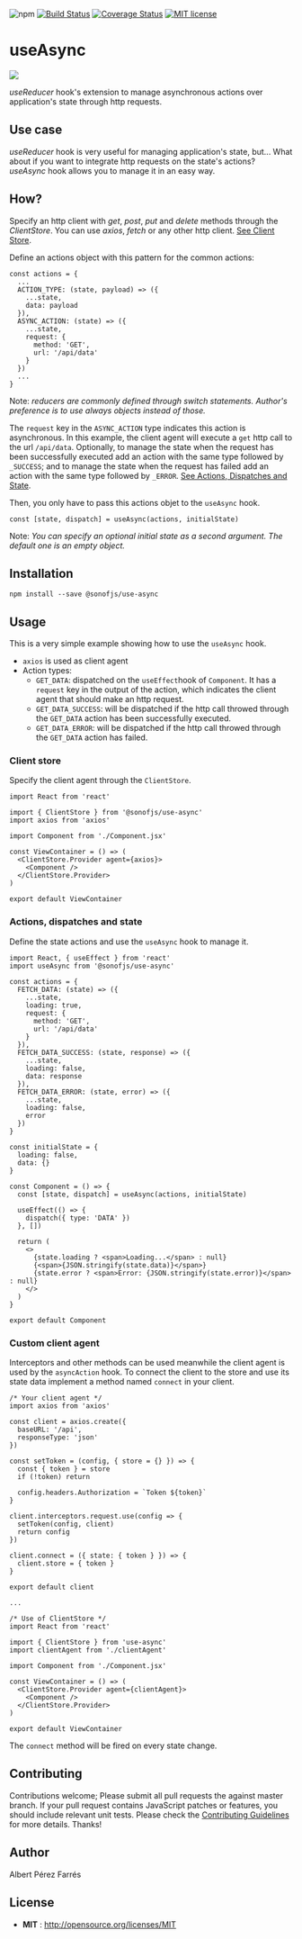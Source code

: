 ![npm](https://img.shields.io/npm/v/@sonofjs/use-async.svg) [![Build Status](https://travis-ci.org/sonofjavascript/use-async.svg?branch=master)](https://travis-ci.org/sonofjavascript/use-async) [![Coverage Status](https://coveralls.io/repos/github/sonofjavascript/use-async/badge.svg)](https://coveralls.io/github/sonofjavascript/use-async) [![MIT license](http://img.shields.io/badge/license-MIT-blue.svg)](http://opensource.org/licenses/MIT)

# useAsync
<img src='https://onix-systems.com/uploads/eYdjjAuPgNzIPbGGJtMORLRQ9kYyQeKo.jpg' />

*useReducer* hook's extension to manage asynchronous actions over application's state through http requests.

## Use case
*useReducer* hook is very useful for managing application's state, but... What about if you want to integrate http requests on the state's actions? *useAsync* hook allows you to manage it in an easy way.

## How?
Specify an http client with *get*, *post*, *put* and *delete* methods through the *ClientStore*. You can use *axios*, *fetch* or any other http client. [See Client Store](#client-store).

Define an actions object with this pattern for the common actions:
```
const actions = {
  ...
  ACTION_TYPE: (state, payload) => ({
    ...state,
    data: payload
  }),
  ASYNC_ACTION: (state) => ({
    ...state,
    request: {
      method: 'GET',
      url: '/api/data'
    }
  })
  ...
}
```
Note: *reducers are commonly defined through switch statements. Author's preference is to use always objects instead of those.*


The `request` key in the `ASYNC_ACTION` type indicates this action is asynchronous. In this example, the client agent will execute a `get` http call to the url `/api/data`. Optionally, to manage the state when the request has been successfully executed add an action with the same type followed by `_SUCCESS`; and to manage the state when the request has failed add an action with the same type followed by `_ERROR`. [See Actions, Dispatches and State](#actions-dispatches-and-state).

Then, you only have to pass this actions objet to the `useAsync` hook. 

```
const [state, dispatch] = useAsync(actions, initialState)
```

Note: *You can specify an optional initial state as a second argument. The default one is an empty object.*

## Installation
```
npm install --save @sonofjs/use-async
```

## Usage
This is a very simple example showing how to use the `useAsync` hook.
* `axios` is used as client agent
* Action types:
    *  `GET_DATA`: dispatched on the `useEffect`hook of `Component`. It has a `request` key in the output of the action, which indicates the client agent that should make an http request.
    *  `GET_DATA_SUCCESS`: will be dispatched if the http call throwed through the `GET_DATA` action has been successfully executed.
    *  `GET_DATA_ERROR`: will be dispatched if the http call throwed through the `GET_DATA` action has failed.

### Client store
Specify the client agent through the `ClientStore`.

```
import React from 'react'

import { ClientStore } from '@sonofjs/use-async'
import axios from 'axios'

import Component from './Component.jsx'

const ViewContainer = () => (
  <ClientStore.Provider agent={axios}>
    <Component />
  </ClientStore.Provider>
)

export default ViewContainer
```

### Actions, dispatches and state
Define the state actions and use the `useAsync` hook to manage it.

```
import React, { useEffect } from 'react'
import useAsync from '@sonofjs/use-async'

const actions = {
  FETCH_DATA: (state) => ({
    ...state,
    loading: true,
    request: {
      method: 'GET',
      url: '/api/data'
    }
  }),
  FETCH_DATA_SUCCESS: (state, response) => ({
    ...state,
    loading: false,
    data: response
  }),
  FETCH_DATA_ERROR: (state, error) => ({
    ...state,
    loading: false,
    error
  })
}

const initialState = {
  loading: false,
  data: {}
}

const Component = () => {
  const [state, dispatch] = useAsync(actions, initialState)

  useEffect(() => {
    dispatch({ type: 'DATA' })
  }, [])

  return (
    <>
      {state.loading ? <span>Loading...</span> : null}
      {<span>{JSON.stringify(state.data)}</span>}
      {state.error ? <span>Error: {JSON.stringify(state.error)}</span> : null}
    </>
  )
}

export default Component
```

### Custom client agent
Interceptors and other methods can be used meanwhile the client agent is used by the `asyncAction` hook. To connect the client to the store and use its state data implement a method named `connect` in your client.

```
/* Your client agent */
import axios from 'axios'

const client = axios.create({
  baseURL: '/api',
  responseType: 'json'
})

const setToken = (config, { store = {} }) => {
  const { token } = store
  if (!token) return

  config.headers.Authorization = `Token ${token}`
}

client.interceptors.request.use(config => {
  setToken(config, client)
  return config
})

client.connect = ({ state: { token } }) => {
  client.store = { token }
}

export default client

...

/* Use of ClientStore */
import React from 'react'

import { ClientStore } from 'use-async'
import clientAgent from './clientAgent'

import Component from './Component.jsx'

const ViewContainer = () => (
  <ClientStore.Provider agent={clientAgent}>
    <Component />
  </ClientStore.Provider>
)

export default ViewContainer

```

The `connect` method will be fired on every state change.

## Contributing
Contributions welcome; Please submit all pull requests the against master branch. If your pull request contains JavaScript patches or features, you should include relevant unit tests. Please check the [Contributing Guidelines](contributng.md) for more details. Thanks!

## Author
Albert Pérez Farrés 

## License
 - **MIT** : http://opensource.org/licenses/MIT
 


